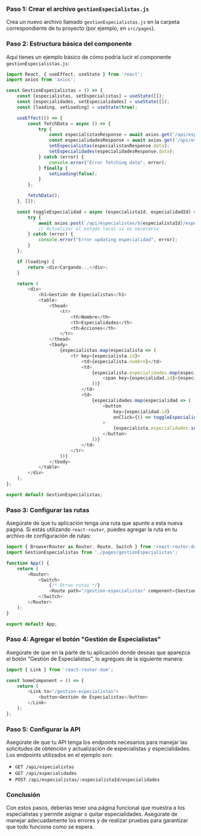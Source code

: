 ### Paso 1: Crear el archivo `gestionEspecialistas.js`

Crea un nuevo archivo llamado `gestionEspecialistas.js` en la carpeta correspondiente de tu proyecto (por ejemplo, en `src/pages`).

### Paso 2: Estructura básica del componente

Aquí tienes un ejemplo básico de cómo podría lucir el componente `gestionEspecialistas.js`:

```javascript
import React, { useEffect, useState } from 'react';
import axios from 'axios';

const GestionEspecialistas = () => {
    const [especialistas, setEspecialistas] = useState([]);
    const [especialidades, setEspecialidades] = useState([]);
    const [loading, setLoading] = useState(true);

    useEffect(() => {
        const fetchData = async () => {
            try {
                const especialistasResponse = await axios.get('/api/especialistas');
                const especialidadesResponse = await axios.get('/api/especialidades');
                setEspecialistas(especialistasResponse.data);
                setEspecialidades(especialidadesResponse.data);
            } catch (error) {
                console.error("Error fetching data", error);
            } finally {
                setLoading(false);
            }
        };

        fetchData();
    }, []);

    const toggleEspecialidad = async (especialistaId, especialidadId) => {
        try {
            await axios.post(`/api/especialistas/${especialistaId}/especialidades`, { especialidadId });
            // Actualizar el estado local si es necesario
        } catch (error) {
            console.error("Error updating especialidad", error);
        }
    };

    if (loading) {
        return <div>Cargando...</div>;
    }

    return (
        <div>
            <h1>Gestión de Especialistas</h1>
            <table>
                <thead>
                    <tr>
                        <th>Nombre</th>
                        <th>Especialidades</th>
                        <th>Acciones</th>
                    </tr>
                </thead>
                <tbody>
                    {especialistas.map(especialista => (
                        <tr key={especialista.id}>
                            <td>{especialista.nombre}</td>
                            <td>
                                {especialista.especialidades.map(especialidad => (
                                    <span key={especialidad.id}>{especialidad.nombre} </span>
                                ))}
                            </td>
                            <td>
                                {especialidades.map(especialidad => (
                                    <button
                                        key={especialidad.id}
                                        onClick={() => toggleEspecialidad(especialista.id, especialidad.id)}
                                    >
                                        {especialista.especialidades.some(e => e.id === especialidad.id) ? 'Quitar' : 'Agregar'}
                                    </button>
                                ))}
                            </td>
                        </tr>
                    ))}
                </tbody>
            </table>
        </div>
    );
};

export default GestionEspecialistas;
```

### Paso 3: Configurar las rutas

Asegúrate de que tu aplicación tenga una ruta que apunte a esta nueva página. Si estás utilizando `react-router`, puedes agregar la ruta en tu archivo de configuración de rutas:

```javascript
import { BrowserRouter as Router, Route, Switch } from 'react-router-dom';
import GestionEspecialistas from './pages/gestionEspecialistas';

function App() {
    return (
        <Router>
            <Switch>
                {/* Otras rutas */}
                <Route path="/gestion-especialistas" component={GestionEspecialistas} />
            </Switch>
        </Router>
    );
}

export default App;
```

### Paso 4: Agregar el botón "Gestión de Especialistas"

Asegúrate de que en la parte de tu aplicación donde deseas que aparezca el botón "Gestión de Especialistas", lo agregues de la siguiente manera:

```javascript
import { Link } from 'react-router-dom';

const SomeComponent = () => {
    return (
        <Link to="/gestion-especialistas">
            <button>Gestión de Especialistas</button>
        </Link>
    );
};
```

### Paso 5: Configurar la API

Asegúrate de que tu API tenga los endpoints necesarios para manejar las solicitudes de obtención y actualización de especialistas y especialidades. Los endpoints utilizados en el ejemplo son:

- `GET /api/especialistas`
- `GET /api/especialidades`
- `POST /api/especialistas/:especialistaId/especialidades`

### Conclusión

Con estos pasos, deberías tener una página funcional que muestra a los especialistas y permite asignar o quitar especialidades. Asegúrate de manejar adecuadamente los errores y de realizar pruebas para garantizar que todo funcione como se espera.